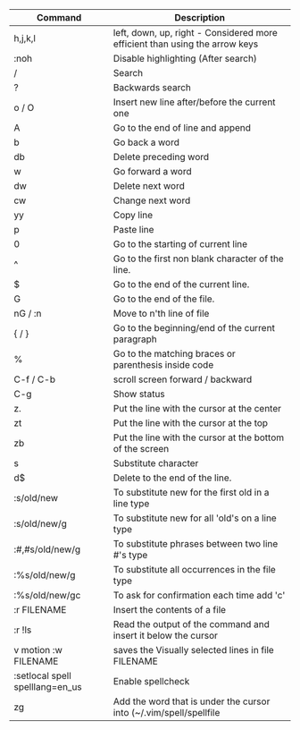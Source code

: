 Command | Description
------- | ----------
h,j,k,l | left, down, up, right - Considered more efficient than using the arrow keys
:noh | Disable highlighting (After search)
/ | Search
? | Backwards search
o / O | Insert new line after/before the current one
A | Go to the end of line and append
b | Go back a word
db | Delete preceding word
w | Go forward a word
dw | Delete next word
cw | Change next word
yy | Copy line
p | Paste line
0 | Go to the starting of current line
^ | Go to the first non blank character of the line.
$ | Go to the end of the current line.
G | Go to the end of the file.
nG / :n | Move to n'th line of file
{ / } | Go to the beginning/end of the current paragraph
% | Go to the matching braces or parenthesis inside code
C-f / C-b | scroll screen forward / backward
C-g | Show status
z. | Put the line with the cursor at the center
zt | Put the line with the cursor at the top
zb | Put the line with the cursor at the bottom of the screen
s | Substitute character
d$ | Delete to the end of the line.
:s/old/new | To substitute new for the first old in a line type
:s/old/new/g | To substitute new for all 'old's on a line type
:#,#s/old/new/g | To substitute phrases between two line #'s type
:%s/old/new/g | To substitute all occurrences in the file type
:%s/old/new/gc | To ask for confirmation each time add 'c'
:r FILENAME | Insert the contents of a file
:r !ls | Read the output of the command and insert it below the cursor
v  motion  :w FILENAME | saves the Visually selected lines in file FILENAME
:setlocal spell spelllang=en_us | Enable spellcheck
zg | Add the word that is under the cursor into (~/.vim/spell/spellfile
